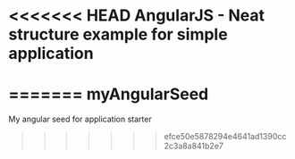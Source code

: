 <<<<<<< HEAD
AngularJS - Neat structure example for simple application
===========


=======
myAngularSeed
=============

My angular seed for application starter
>>>>>>> efce50e5878294e4641ad1390cc2c3a8a841b2e7
